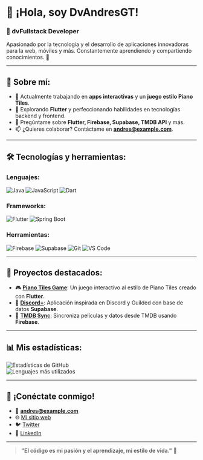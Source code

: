 # 👋 ¡Hola, soy DvAndresGT!

### 🚀 dvFullstack Developer  
Apasionado por la tecnología y el desarrollo de aplicaciones innovadoras para la web, móviles y más. Constantemente aprendiendo y compartiendo conocimientos. 🌟

---

## 🌟 Sobre mí:
- 🔭 Actualmente trabajando en **apps interactivas** y un **juego estilo Piano Tiles**.  
- 🌱 Explorando **Flutter** y perfeccionando habilidades en tecnologías backend y frontend.  
- 💬 Pregúntame sobre **Flutter, Firebase, Supabase, TMDB API** y más.  
- 📫 ¿Quieres colaborar? Contáctame en **andres@example.com**.  

---

## 🛠️ Tecnologías y herramientas:

### Lenguajes:
![Java](https://img.shields.io/badge/Java-ED8B00?style=for-the-badge&logo=java&logoColor=white)
![JavaScript](https://img.shields.io/badge/JavaScript-F7DF1E?style=for-the-badge&logo=javascript&logoColor=black)
![Dart](https://img.shields.io/badge/Dart-0175C2?style=for-the-badge&logo=dart&logoColor=white)

### Frameworks:
![Flutter](https://img.shields.io/badge/Flutter-02569B?style=for-the-badge&logo=flutter&logoColor=white)
![Spring Boot](https://img.shields.io/badge/Spring%20Boot-6DB33F?style=for-the-badge&logo=springboot&logoColor=white)

### Herramientas:
![Firebase](https://img.shields.io/badge/Firebase-FFCA28?style=for-the-badge&logo=firebase&logoColor=black)
![Supabase](https://img.shields.io/badge/Supabase-3ECF8E?style=for-the-badge&logo=supabase&logoColor=white)
![Git](https://img.shields.io/badge/Git-F05032?style=for-the-badge&logo=git&logoColor=white)
![VS Code](https://img.shields.io/badge/VS%20Code-007ACC?style=for-the-badge&logo=visualstudiocode&logoColor=white)

---

## 📂 Proyectos destacados:
- 🎮 **[Piano Tiles Game](https://github.com/DvAndresGT/piano-tiles-game)**: Un juego interactivo al estilo de Piano Tiles creado con **Flutter**.  
- 📱 **[Discord+](https://github.com/DvAndresGT/discord-plus)**: Aplicación inspirada en Discord y Guilded con base de datos **Supabase**.  
- 🎥 **[TMDB Sync](https://github.com/DvAndresGT/tmdb-sync)**: Sincroniza películas y datos desde TMDB usando **Firebase**.  

---

## 📊 Mis estadísticas:

![Estadísticas de GitHub](https://github-readme-stats.vercel.app/api?username=DvAndresGT&show_icons=true&theme=radical)  
![Lenguajes más utilizados](https://github-readme-stats.vercel.app/api/top-langs/?username=DvAndresGT&layout=compact&theme=radical)

---

## 🤝 ¡Conéctate conmigo!
- 📧 **andres@example.com**  
- 🌐 [Mi sitio web](https://dvandresgt.dev)  
- 🐦 [Twitter](https://twitter.com/DvAndresGT)  
- 💼 [LinkedIn](https://www.linkedin.com/in/DvAndresGT)  

---

> **"El código es mi pasión y el aprendizaje, mi estilo de vida."** 🚀
